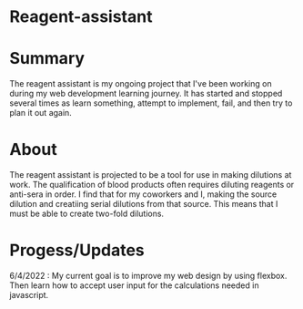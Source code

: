 # Reagent-assistant

# Summary
The reagent assistant is my ongoing project that I've been working on during my web development learning journey. It has started and stopped several times as learn something, attempt to implement, fail, and then try to plan it out again.

# About
The reagent assistant is projected to be a tool for use in making dilutions at work. The qualification of blood products often requires diluting reagents or anti-sera in order. I find that for my coworkers and I, making the source dilution and creatiing serial dilutions from that source. This means that I must be able to create two-fold dilutions.

# Progess/Updates

6/4/2022 : My current goal is to improve my web design by using flexbox. Then learn how to accept user input for the calculations needed in javascript.
